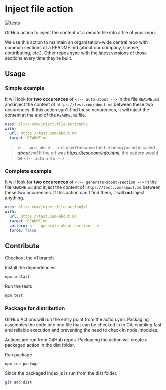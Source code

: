 # Inject file action

<!-- auto-test -->

[![tests](https://github.com/olivr-com/inject-file-action/workflows/tests/badge.svg)](https://github.com/olivr-com/inject-file-action/actions?query=workflow%3Atests)

<!-- auto-test -->

GitHub action to inject the content of a remote file into a file of your repo.

We use this action to maintain an organization-wide central repo with common sections of a README.md (about our company, license, contributing, etc.). Other repos sync with the latest versions of those sections every time they're built.

## Usage

### Simple example

It will look for **two occurences** of `<!-- auto-about -->` in the file `README.md` and inject the content of `https://test.com/about.md` between these two occurences. If this action can't find these occurences, it will inject the content at the end of the `README.md` file.

```yaml
uses: olivr-com/inject-file-action@v1
with:
  url: https://test.com/about.md
  target: README.md
```

> `<!-- auto-about -->` is used because the file being pulled is called _**about**.md_
> If the url was _https://test.com/info.html_, the pattern would be `<!-- auto-info -->`

### Complete example

It will look for **two occurences** of `<!-- generate-about-section -->` in the file `README.md` and inject the content of `https://test.com/about.md` between these two occurences. If this action can't find them, it will **not** inject anything.

```yaml
uses: olivr-com/inject-file-action@v1
with:
  url: https://test.com/about.md
  target: README.md
  pattern: <!-- generate-about-section -->
  force: false
```

## Contribute

Checkout the v1 branch

Install the dependencies

```bash
npm install
```

Run the tests

```bash
npm test
```

### Package for distribution

GitHub Actions will run the entry point from the action.yml. Packaging assembles the code into one file that can be checked in to Git, enabling fast and reliable execution and preventing the need to check in node_modules.

Actions are run from GitHub repos. Packaging the action will create a packaged action in the dist folder.

Run package

```bash
npm run package
```

Since the packaged index.js is run from the dist folder.

```bash
git add dist
```
